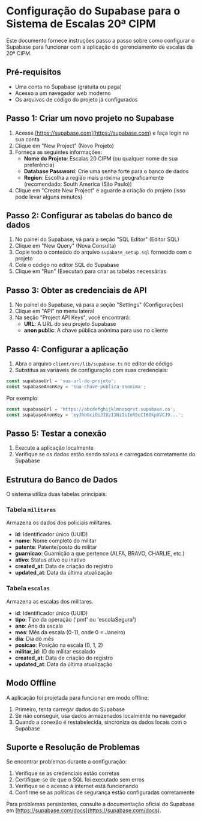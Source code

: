 # Configuração do Supabase para o Sistema de Escalas 20ª CIPM

Este documento fornece instruções passo a passo sobre como configurar o Supabase para funcionar com a aplicação de gerenciamento de escalas da 20ª CIPM.

## Pré-requisitos

- Uma conta no Supabase (gratuita ou paga)
- Acesso a um navegador web moderno
- Os arquivos de código do projeto já configurados

## Passo 1: Criar um novo projeto no Supabase

1. Acesse [https://supabase.com](https://supabase.com) e faça login na sua conta
2. Clique em "New Project" (Novo Projeto)
3. Forneça as seguintes informações:
   - **Nome do Projeto**: Escalas 20 CIPM (ou qualquer nome de sua preferência)
   - **Database Password**: Crie uma senha forte para o banco de dados
   - **Region**: Escolha a região mais próxima geograficamente (recomendado: South America (São Paulo))
4. Clique em "Create New Project" e aguarde a criação do projeto (isso pode levar alguns minutos)

## Passo 2: Configurar as tabelas do banco de dados

1. No painel do Supabase, vá para a seção "SQL Editor" (Editor SQL)
2. Clique em "New Query" (Nova Consulta)
3. Copie todo o conteúdo do arquivo `supabase_setup.sql` fornecido com o projeto
4. Cole o código no editor SQL do Supabase
5. Clique em "Run" (Executar) para criar as tabelas necessárias

## Passo 3: Obter as credenciais de API

1. No painel do Supabase, vá para a seção "Settings" (Configurações)
2. Clique em "API" no menu lateral
3. Na seção "Project API Keys", você encontrará:
   - **URL**: A URL do seu projeto Supabase
   - **anon public**: A chave pública anônima para uso no cliente

## Passo 4: Configurar a aplicação

1. Abra o arquivo `client/src/lib/supabase.ts` no editor de código
2. Substitua as variáveis de configuração com suas credenciais:

```typescript
const supabaseUrl = 'sua-url-do-projeto';
const supabaseAnonKey = 'sua-chave-publica-anonima';
```

Por exemplo:

```typescript
const supabaseUrl = 'https://abcdefghijklmnopqrst.supabase.co';
const supabaseAnonKey = 'eyJhbGciOiJIUzI1NiIsInR5cCI6IkpXVCJ9...';
```

## Passo 5: Testar a conexão

1. Execute a aplicação localmente
2. Verifique se os dados estão sendo salvos e carregados corretamente do Supabase

## Estrutura do Banco de Dados

O sistema utiliza duas tabelas principais:

### Tabela `militares`

Armazena os dados dos policiais militares.

- **id**: Identificador único (UUID)
- **nome**: Nome completo do militar
- **patente**: Patente/posto do militar
- **guarnicao**: Guarnição a que pertence (ALFA, BRAVO, CHARLIE, etc.)
- **ativo**: Status ativo ou inativo
- **created_at**: Data de criação do registro
- **updated_at**: Data da última atualização

### Tabela `escalas`

Armazena as escalas dos militares.

- **id**: Identificador único (UUID)
- **tipo**: Tipo da operação ('pmf' ou 'escolaSegura')
- **ano**: Ano da escala
- **mes**: Mês da escala (0-11, onde 0 = Janeiro)
- **dia**: Dia do mês
- **posicao**: Posição na escala (0, 1, 2)
- **militar_id**: ID do militar escalado
- **created_at**: Data de criação do registro
- **updated_at**: Data da última atualização

## Modo Offline

A aplicação foi projetada para funcionar em modo offline:

1. Primeiro, tenta carregar dados do Supabase
2. Se não conseguir, usa dados armazenados localmente no navegador
3. Quando a conexão é restabelecida, sincroniza os dados locais com o Supabase

## Suporte e Resolução de Problemas

Se encontrar problemas durante a configuração:

1. Verifique se as credenciais estão corretas
2. Certifique-se de que o SQL foi executado sem erros
3. Verifique se o acesso à internet está funcionando
4. Confirme se as políticas de segurança estão configuradas corretamente

Para problemas persistentes, consulte a documentação oficial do Supabase em [https://supabase.com/docs](https://supabase.com/docs). 